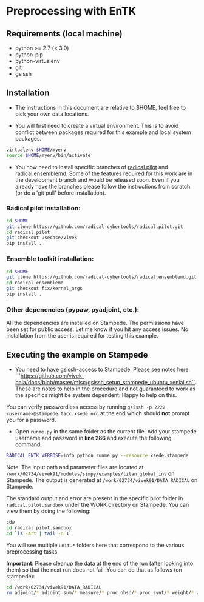 # Preprocessing with EnTK

## Requirements (local machine)

* python >= 2.7 (< 3.0)
* python-pip
* python-virtualenv
* git
* gsissh

## Installation

* The instructions in this document are relative to $HOME, feel free to pick your own data locations.

* You will first need to create a virtual environment. This is to avoid conflict between packages required for this example and local system packages. 

```bash
virtualenv $HOME/myenv
source $HOME/myenv/bin/activate
```

* You now need to install specific branches of [radical.pilot](https://github.com/radical-cybertools/radical.pilot) and [radical.ensemblemd](https://github.com/radical-cybertools/radical.ensemblemd). Some of the features required for this work are in the development branch and would be released soon. Even if you already have the branches please follow the instructions from scratch (or do a 'git pull' before installation).


### Radical pilot installation:

```bash
cd $HOME
git clone https://github.com/radical-cybertools/radical.pilot.git
cd radical.pilot
git checkout usecase/vivek
pip install .
```

### Ensemble toolkit installation:

```bash
cd $HOME
git clone https://github.com/radical-cybertools/radical.ensemblemd.git
cd radical.ensemblemd
git checkout fix/kernel_args
pip install .
```

### Other depenencies (pypaw, pyadjoint, etc.):

All the dependencies are installed on Stampede. The permissions have been set for public access. Let me know if you hit any access issues. No installation from the user is required for testing this example.


## Executing the example on Stampede 

* You need to have gsissh-access to Stampede. Please see notes here: ```https://github.com/vivek-bala/docs/blob/master/misc/gsissh_setup_stampede_ubuntu_xenial.sh``. These are notes to help in the procedure and not guaranteed to work as the specifics might be system dependent. Happy to help on this.

You can verify passwordless access by running ```gsissh -p 2222 <username>@stampede.tacc.xsede.org``` at the end which should **not** prompt you for a password. 

* Open ```runme.py``` in the same folder as the current file. Add your stampede username and password in **line 286** and execute the following command.


```bash
RADICAL_ENTK_VERBOSE=info python runme.py --resource xsede.stampede
```

Note: The input path and parameter files are located at ```/work/02734/vivek91/modules/simpy/examples/titan_global_inv``` on Stampede. The output is generated at ```/work/02734/vivek91/DATA_RADICAL``` on Stampede.

The standard output and error are present in the specific pilot folder in ```radical.pilot.sandbox``` under the WORK directory on Stampede. You can view them by doing the following:

```bash
cdw
cd radical.pilot.sandbox
cd `ls -Art | tail -n 1`
```

You will see multiple ```unit.*``` folders here that correspond to the various preprocessing tasks.

**Important**: Please cleanup the data at the end of the run (after looking into them) so that the next run does not fail. You can do that as follows (on stampede):

```bash
cd /work/02734/vivek91/DATA_RADICAL
rm adjoint/* adjoint_sum/* measure/* proc_obsd/* proc_synt/* weight/* window/* -rf
```